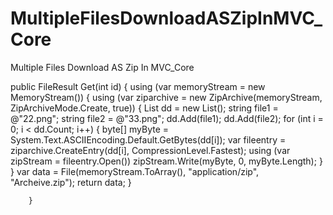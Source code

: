 # MultipleFilesDownloadASZipInMVC_Core
Multiple Files Download AS Zip In MVC_Core


 public FileResult Get(int id)
        {
            using (var memoryStream = new MemoryStream())
            {
                using (var ziparchive = new ZipArchive(memoryStream, ZipArchiveMode.Create, true))
                {
                    List<string> dd = new List<string>();
                    string file1 = @"22.png";
                    string file2 = @"33.png";
                    dd.Add(file1);
                    dd.Add(file2);
                    for (int i = 0; i < dd.Count; i++)
                    {
                        byte[] myByte = System.Text.ASCIIEncoding.Default.GetBytes(dd[i]);
                        var fileentry = ziparchive.CreateEntry(dd[i], CompressionLevel.Fastest);
                        using (var zipStream = fileentry.Open()) zipStream.Write(myByte, 0, myByte.Length);
                    }
                }
                var data = File(memoryStream.ToArray(), "application/zip", "Archeive.zip");
                return data;
            }

        }
